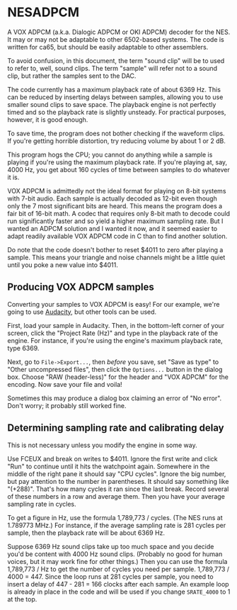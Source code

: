 # NESADPCM
A VOX ADPCM (a.k.a. Dialogic ADPCM or OKI ADPCM) decoder for the NES. It may or may not be adaptable to other 6502-based systems. The code is written for ca65, but should be easily adaptable to other assemblers.

To avoid confusion, in this document, the term "sound clip" will be to used to refer to, well, sound clips. The term "sample" will refer not to a sound clip, but rather the samples sent to the DAC.

The code currently has a maximum playback rate of about 6369 Hz. This can be reduced by inserting delays between samples, allowing you to use smaller sound clips to save space. The playback engine is not perfectly timed and so the playback rate is slightly unsteady. For practical purposes, however, it is good enough.

To save time, the program does not bother checking if the waveform clips. If you're getting horrible distortion, try reducing volume by about 1 or 2 dB.

This program hogs the CPU; you cannot do anything while a sample is playing if you're using the maximum playback rate. If you're playing at, say, 4000 Hz, you get about 160 cycles of time between samples to do whatever it is.

VOX ADPCM is admittedly not the ideal format for playing on 8-bit systems with 7-bit audio. Each sample is actually decoded as 12-bit even though only the 7 most significant bits are heard. This means the program does a fair bit of 16-bit math. A codec that requires only 8-bit math to decode could run significantly faster and so yield a higher maximum sampling rate. But I wanted an ADPCM solution and I wanted it now, and it seemed easier to adapt readily available VOX ADPCM code in C than to find another solution.

Do note that the code doesn't bother to reset $4011 to zero after playing a sample. This means your triangle and noise channels might be a little quiet until you poke a new value into $4011.


## Producing VOX ADPCM samples
Converting your samples to VOX ADPCM is easy! For our example, we're going to use [Audacity](audacity.sourceforge.net), but other tools can be used.

First, load your sample in Audacity. Then, in the bottom-left corner of your screen, click the "Project Rate (Hz)" and type in the playback rate of the engine. For instance, if you're using the engine's maximum playback rate, type 6369.

Next, go to `File->Export...`, then _before_ you save, set "Save as type" to "Other uncompressed files", then click the `Options...` button in the dialog box. Choose "RAW (header-less)" for the header and "VOX ADPCM" for the encoding. Now save your file and voila!

Sometimes this may produce a dialog box claiming an error of "No error". Don't worry; it probably still worked fine.


## Determining sampling rate and calibrating delay
This is not necessary unless you modify the engine in some way.

Use FCEUX and break on writes to $4011. Ignore the first write and click "Run" to continue until it hits the watchpoint again. Somewhere in the middle of the right pane it should say "CPU cycles". Ignore the big number, but pay attention to the number in parentheses. It should say something like "(+288)". That's how many cycles it ran since the last break. Record several of these numbers in a row and average them. Then you have your average sampling rate in cycles.

To get a figure in Hz, use the formula 1,789,773 / cycles. (The NES runs at 1.789773 MHz.) For instance, if the average sampling rate is 281 cycles per sample, then the playback rate will be about 6369 Hz.

Suppose 6369 Hz sound clips take up too much space and you decide you'd be content with 4000 Hz sound clips. (Probably no good for human voices, but it may work fine for other things.) Then you can use the formula 1,789,773 / Hz to get the number of cycles you need per sample. 1,789,773 / 4000 = 447. Since the loop runs at 281 cycles per sample, you need to insert a delay of 447 - 281 = 166 clocks after each sample. An example loop is already in place in the code and will be used if you change `SRATE_4000` to 1 at the top.
